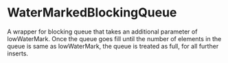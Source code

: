 WaterMarkedBlockingQueue
======

A wrapper for blocking queue that takes an additional parameter of lowWaterMark. Once the queue goes fill until
the number of elements in the queue is same as lowWaterMark, the queue is treated as full, for all further inserts.

